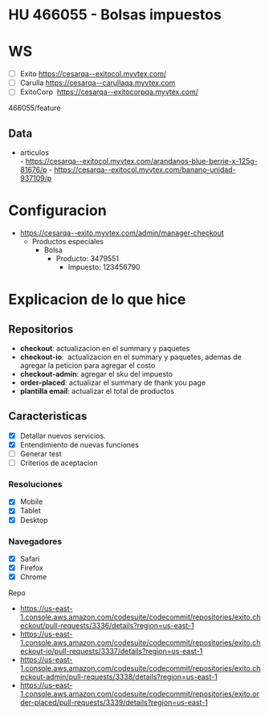 # HU 466055 - Bolsas impuestos
  
# WS

- [ ] Exito https://cesarqa--exitocol.myvtex.com/  
- [ ] Carulla https://cesarqa--carullaqa.myvtex.com  
- [ ] ExitoCorp   https://cesarqa--exitocorpqa.myvtex.com/

466055/feature

## Data  
- articulos  
		- https://cesarqa--exitocol.myvtex.com/arandanos-blue-berrie-x-125g-81676/p  - https://cesarqa--exitocol.myvtex.com/banano-unidad-937109/p  

# Configuracion  
- https://cesarqa--exito.myvtex.com/admin/manager-checkout  
	- Productos especiales  
		- Bolsa  
			- Producto: 3479551  
				- Impuesto: 123456790  

# Explicacion de lo que hice  

## Repositorios  
- **checkout**: actualizacion en el summary y paquetes  
- **checkout-io**:  actualizacion en el summary y paquetes, ademas de agregar la peticion para agregar el costo  
- **checkout-admin**: agregar el sku del impuesto
- **order-placed**: actualizar el summary de thank you page
- **plantilla email**: actualizar el total de productos

## Caracteristicas  
- [x] Detallar nuevos servicios.  
- [x] Entendimiento de nuevas funciones  
- [ ] Generar test  
- [ ] Criterios de aceptacion  

### Resoluciones  
- [x] Mobile  
- [x] Tablet  
- [x] Desktop    

### Navegadores  
- [x] Safari  
- [x] Firefox  
- [x] Chrome

Repo
- https://us-east-1.console.aws.amazon.com/codesuite/codecommit/repositories/exito.checkout/pull-requests/3336/details?region=us-east-1
- https://us-east-1.console.aws.amazon.com/codesuite/codecommit/repositories/exito.checkout-io/pull-requests/3337/details?region=us-east-1
- https://us-east-1.console.aws.amazon.com/codesuite/codecommit/repositories/exito.checkout-admin/pull-requests/3338/details?region=us-east-1
- https://us-east-1.console.aws.amazon.com/codesuite/codecommit/repositories/exito.order-placed/pull-requests/3339/details?region=us-east-1